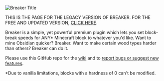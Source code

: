 ![Breaker Title](https://i.imgur.com/9vplsiZ.png)

THIS IS THE PAGE FOR THE LEGACY VERSION OF BREAKER.
FOR THE FREE AND UPDATED VERSION, [CLICK HERE]().

Breaker is a simple, yet powerful premium plugin which lets you set block-break speeds for ANY* Minecraft block to whatever you'd like. Want to mine Obsidian quicker? Breaker. Want to make certain wood types harder than others? Breaker can do it.

Please use this GitHub repo for the [wiki](https://github.com/ASangarin/Breaker-Legacy/wiki) and to [report bugs or suggest new features](https://github.com/ASangarin/Breaker-Legacy/issues).

*Due to vanilla limitations, blocks with a hardness of 0 can't be modified.
